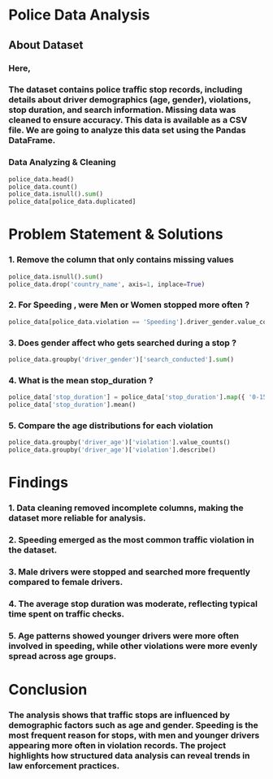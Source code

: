 # Police Data Analysis

## About Dataset
### Here, 
### The dataset contains police traffic stop records, including details about driver demographics (age, gender), violations, stop duration, and search information. Missing data was cleaned to ensure accuracy. This data is available as a CSV file. We are going to analyze this data set using the Pandas DataFrame.

###  Data Analyzing & Cleaning
```python
police_data.head()
police_data.count()
police_data.isnull().sum()
police_data[police_data.duplicated]
```
# Problem Statement & Solutions

### 1. Remove the column that only contains missing values
```python
police_data.isnull().sum()
police_data.drop('country_name', axis=1, inplace=True)
```

### 2. For Speeding , were Men or Women stopped more often ? 
```python
police_data[police_data.violation == 'Speeding'].driver_gender.value_counts()
```

### 3. Does gender affect who gets searched during a stop ?
```python
police_data.groupby('driver_gender')['search_conducted'].sum()
```

### 4. What is the mean stop_duration ?
```python
police_data['stop_duration'] = police_data['stop_duration'].map({ '0-15 Min':7.5, '15-30 Min': 24 , '30+ Min': 45 })
police_data['stop_duration'].mean()
```

### 5. Compare the age distributions for each violation
```python
police_data.groupby('driver_age')['violation'].value_counts()
police_data.groupby('driver_age')['violation'].describe()
```


# Findings

### 1. Data cleaning removed incomplete columns, making the dataset more reliable for analysis.
### 2. Speeding emerged as the most common traffic violation in the dataset.
### 3. Male drivers were stopped and searched more frequently compared to female drivers.
### 4. The average stop duration was moderate, reflecting typical time spent on traffic checks.
### 5. Age patterns showed younger drivers were more often involved in speeding, while other violations were more evenly spread across age groups.


# Conclusion

### The analysis shows that traffic stops are influenced by demographic factors such as age and gender. Speeding is the most frequent reason for stops, with men and younger drivers appearing more often in violation records. The project highlights how structured data analysis can reveal trends in law enforcement practices.

